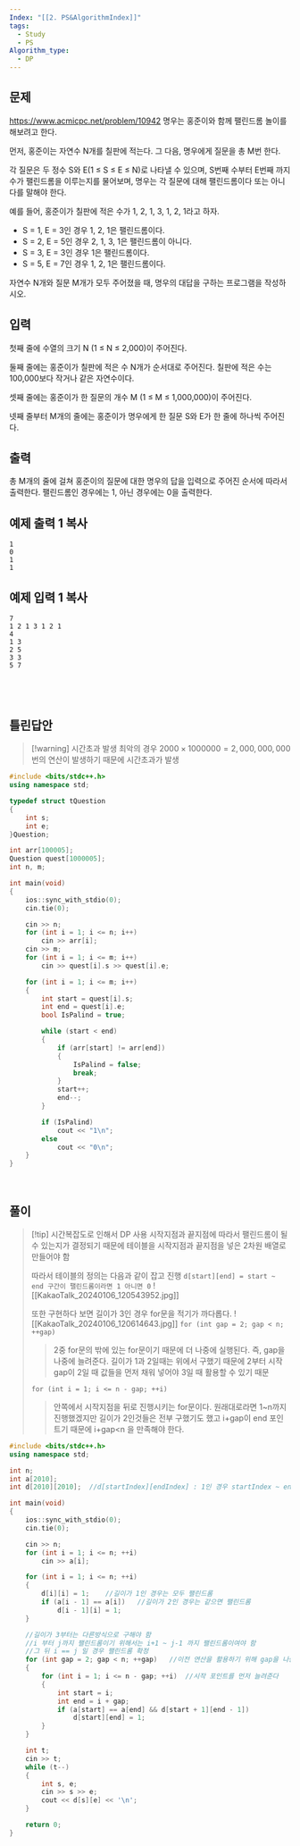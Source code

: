 ```yaml
---
Index: "[[2. PS&AlgorithmIndex]]"
tags:
  - Study
  - PS
Algorithm_type:
  - DP
---
```


## 문제
https://www.acmicpc.net/problem/10942
명우는 홍준이와 함께 팰린드롬 놀이를 해보려고 한다.

먼저, 홍준이는 자연수 N개를 칠판에 적는다. 그 다음, 명우에게 질문을 총 M번 한다.

각 질문은 두 정수 S와 E(1 ≤ S ≤ E ≤ N)로 나타낼 수 있으며, S번째 수부터 E번째 까지 수가 팰린드롬을 이루는지를 물어보며, 명우는 각 질문에 대해 팰린드롬이다 또는 아니다를 말해야 한다.

예를 들어, 홍준이가 칠판에 적은 수가 1, 2, 1, 3, 1, 2, 1라고 하자.

- S = 1, E = 3인 경우 1, 2, 1은 팰린드롬이다.
- S = 2, E = 5인 경우 2, 1, 3, 1은 팰린드롬이 아니다.
- S = 3, E = 3인 경우 1은 팰린드롬이다.
- S = 5, E = 7인 경우 1, 2, 1은 팰린드롬이다.

자연수 N개와 질문 M개가 모두 주어졌을 때, 명우의 대답을 구하는 프로그램을 작성하시오.

## 입력

첫째 줄에 수열의 크기 N (1 ≤ N ≤ 2,000)이 주어진다.

둘째 줄에는 홍준이가 칠판에 적은 수 N개가 순서대로 주어진다. 칠판에 적은 수는 100,000보다 작거나 같은 자연수이다.

셋째 줄에는 홍준이가 한 질문의 개수 M (1 ≤ M ≤ 1,000,000)이 주어진다.

넷째 줄부터 M개의 줄에는 홍준이가 명우에게 한 질문 S와 E가 한 줄에 하나씩 주어진다.

## 출력

총 M개의 줄에 걸쳐 홍준이의 질문에 대한 명우의 답을 입력으로 주어진 순서에 따라서 출력한다. 팰린드롬인 경우에는 1, 아닌 경우에는 0을 출력한다.

## 예제 출력 1 복사

```
1
0
1
1
```

## 예제 입력 1 복사

```
7
1 2 1 3 1 2 1
4
1 3
2 5
3 3
5 7
```
   
---
## 틀린답안
> [!warning] 시간초과 발생
> 최악의 경우 $2000 \times 1000000 = 2,000,000,000$ 번의 연산이 발생하기 때문에 시간초과가 발생
```cpp
#include <bits/stdc++.h>
using namespace std;

typedef struct tQuestion
{
	int s;
	int e;
}Question;

int arr[100005];
Question quest[1000005];
int n, m;

int main(void)
{
	ios::sync_with_stdio(0);
	cin.tie(0);

	cin >> n;
	for (int i = 1; i <= n; i++)
		cin >> arr[i];
	cin >> m;
	for (int i = 1; i <= m; i++)
		cin >> quest[i].s >> quest[i].e;

	for (int i = 1; i <= m; i++)
	{
		int start = quest[i].s;
		int end = quest[i].e;
		bool IsPalind = true;

		while (start < end)
		{
			if (arr[start] != arr[end])
			{
				IsPalind = false;
				break;
			}
			start++;
			end--;
		}

		if (IsPalind)
			cout << "1\n";
		else
			cout << "0\n";
	}
}
```
   
   
## 풀이
> [!tip] 시간복잡도로 인해서 DP 사용
> 시작지점과 끝지점에 따라서 팰린드롬이 될 수 있는지가 결정되기 때문에
> 테이블을 시작지점과 끝지점을 넣은 2차원 배열로 만들어야 함
> 
> 따라서 테이블의 정의는 다음과 같이 잡고 진행
> `d[start][end] = start ~ end 구간이 팰린드롬이라면 1 아니면 0`
> ![[KakaoTalk_20240106_120543952.jpg]]
> 
> 또한 구현하다 보면 길이가 3인 경우 for문을 적기가 까다롭다.
> ![[KakaoTalk_20240106_120614643.jpg]]
> `for (int gap = 2; gap < n; ++gap)`
> > 2중 for문의 밖에 있는 for문이기 때문에 더 나중에 실행된다. 즉, gap을 나중에 늘려준다. 
> > 길이가 1과 2일때는 위에서 구했기 때문에 2부터 시작
> > gap이 2일 때 값들을 먼저 채워 넣어야 3일 때 활용할 수 있기 때문
> 
> `for (int i = 1; i <= n - gap; ++i)`
> >안쪽에서 시작지점을 뒤로 진행시키는 for문이다.
> >원래대로라면 1~n까지 진행했겠지만 길이가 2인것들은 전부 구했기도 했고
> >i+gap이 end 포인트기 때문에 i+gap<n 을 만족해야 한다.

```cpp
#include <bits/stdc++.h>
using namespace std;

int n;
int a[2010];
int d[2010][2010];	//d[startIndex][endIndex] : 1인 경우 startIndex ~ endIndex 까지 팰린드롬

int main(void) 
{
	ios::sync_with_stdio(0);
	cin.tie(0);

	cin >> n;
	for (int i = 1; i <= n; ++i) 
		cin >> a[i];

	for (int i = 1; i <= n; ++i) 
	{
		d[i][i] = 1;	//길이가 1인 경우는 모두 팰린드롬
		if (a[i - 1] == a[i])	//길이가 2인 경우는 같으면 팰린드롬
			d[i - 1][i] = 1;
	}

	//길이가 3부터는 다른방식으로 구해야 함
	//i 부터 j까지 팰린드롬이기 위해서는 i+1 ~ j-1 까지 팰린드롬이여야 함
	//그 뒤 i == j 일 경우 팰린드롬 확정
	for (int gap = 2; gap < n; ++gap)	//이전 연산을 활용하기 위해 gap을 나중에 늘려줌
	{
		for (int i = 1; i <= n - gap; ++i)	//시작 포인트를 먼저 늘려준다
		{
			int start = i;
			int end = i + gap;
			if (a[start] == a[end] && d[start + 1][end - 1])
				d[start][end] = 1;
		}
	}

	int t;
	cin >> t;
	while (t--) 
	{
		int s, e;
		cin >> s >> e;
		cout << d[s][e] << '\n';
	}

	return 0;
}
```